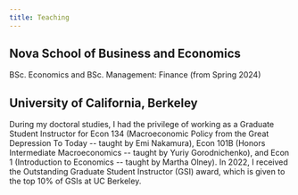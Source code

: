 ```yaml
---
title: Teaching
---
```


## Nova School of Business and Economics
BSc. Economics and BSc. Management: Finance (from Spring 2024)

## University of California, Berkeley
During my doctoral studies, I had the privilege of working as a Graduate Student Instructor for Econ 134 (Macroeconomic Policy from the Great Depression To Today -- taught by Emi Nakamura), Econ 101B (Honors Intermediate Macroeconomics -- taught by Yuriy Gorodnichenko), and Econ 1 (Introduction to Economics -- taught by Martha Olney). In 2022, I received the Outstanding Graduate Student Instructor (GSI) award, which is given to the top 10% of GSIs at UC Berkeley.
